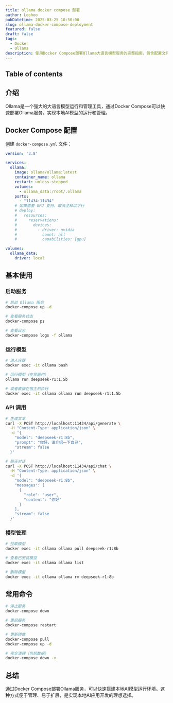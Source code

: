 ```yaml
---
title: ollama docker compose 部署
author: Leohoo
pubDatetime: 2025-03-25 10:50:00
slug: ollama-docker-compose-deployment
featured: false
draft: false
tags:
  - Docker
  - Ollama
description: 使用Docker Compose部署Ollama大语言模型服务的完整指南，包含配置文件和使用示例。
---
```


## Table of contents

## 介绍

Ollama是一个强大的大语言模型运行和管理工具，通过Docker Compose可以快速部署Ollama服务，实现本地AI模型的运行和管理。

## Docker Compose 配置

创建 `docker-compose.yml` 文件：

```yaml
version: '3.8'

services:
  ollama:
    image: ollama/ollama:latest
    container_name: ollama
    restart: unless-stopped
    volumes:
      - ollama_data:/root/.ollama
    ports:
      - "11434:11434"
    # 如果需要 GPU 支持，取消注释以下行
    # deploy:
    #   resources:
    #     reservations:
    #       devices:
    #         - driver: nvidia
    #           count: all
    #           capabilities: [gpu]

volumes:
  ollama_data:
    driver: local
```

## 基本使用

### 启动服务

```bash
# 启动 Ollama 服务
docker-compose up -d

# 查看服务状态
docker-compose ps

# 查看日志
docker-compose logs -f ollama
```

### 运行模型

```bash
# 进入容器
docker exec -it ollama bash

# 运行模型（在容器内）
ollama run deepseek-r1:1.5b

# 或者直接在宿主机执行
docker exec -it ollama ollama run deepseek-r1:1.5b
```

### API 调用

```bash
# 生成文本
curl -X POST http://localhost:11434/api/generate \
  -H "Content-Type: application/json" \
  -d '{
    "model": "deepseek-r1:8b",
    "prompt": "你好，请介绍一下自己",
    "stream": false
  }'

# 聊天对话
curl -X POST http://localhost:11434/api/chat \
  -H "Content-Type: application/json" \
  -d '{
    "model": "deepseek-r1:8b",
    "messages": [
      {
        "role": "user",
        "content": "你好"
      }
    ],
    "stream": false
  }'
```

### 模型管理

```bash
# 拉取模型
docker exec -it ollama ollama pull deepseek-r1:8b

# 查看已安装模型
docker exec -it ollama ollama list

# 删除模型
docker exec -it ollama ollama rm deepseek-r1:8b
```

## 常用命令

```bash
# 停止服务
docker-compose down

# 重启服务
docker-compose restart

# 更新镜像
docker-compose pull
docker-compose up -d

# 完全清理（包括数据）
docker-compose down -v
```

## 总结

通过Docker Compose部署Ollama服务，可以快速搭建本地AI模型运行环境。这种方式便于管理、易于扩展，是实现本地AI应用开发的理想选择。
